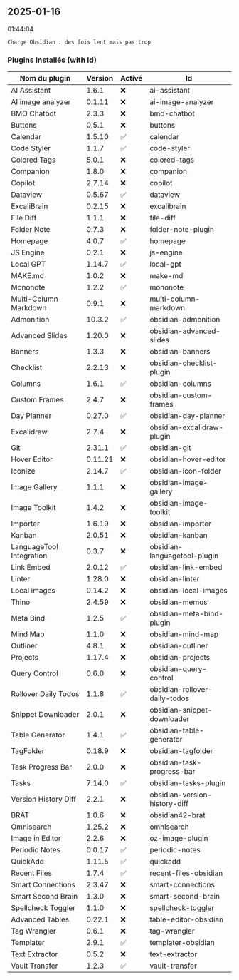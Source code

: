 

##  2025-01-16
 01:44:04
```ad-hint
Charge Obsidian : des fois lent mais pas trop
```
### Plugins Installés (with Id)
| Nom du plugin | Version | Activé | Id |
|---------------|---------|--------|--|
| AI Assistant | 1.6.1 | ❌ | ai-assistant |
| AI image analyzer | 0.1.11 | ❌ | ai-image-analyzer |
| BMO Chatbot | 2.3.3 | ❌ | bmo-chatbot |
| Buttons | 0.5.1 | ❌ | buttons |
| Calendar | 1.5.10 | ✅ | calendar |
| Code Styler | 1.1.7 | ✅ | code-styler |
| Colored Tags | 5.0.1 | ❌ | colored-tags |
| Companion | 1.8.0 | ❌ | companion |
| Copilot | 2.7.14 | ❌ | copilot |
| Dataview | 0.5.67 | ✅ | dataview |
| ExcaliBrain | 0.2.15 | ❌ | excalibrain |
| File Diff | 1.1.1 | ❌ | file-diff |
| Folder Note | 0.7.3 | ❌ | folder-note-plugin |
| Homepage | 4.0.7 | ✅ | homepage |
| JS Engine | 0.2.1 | ❌ | js-engine |
| Local GPT | 1.14.7 | ✅ | local-gpt |
| MAKE.md | 1.0.2 | ❌ | make-md |
| Mononote | 1.2.2 | ✅ | mononote |
| Multi-Column Markdown | 0.9.1 | ❌ | multi-column-markdown |
| Admonition | 10.3.2 | ✅ | obsidian-admonition |
| Advanced Slides | 1.20.0 | ❌ | obsidian-advanced-slides |
| Banners | 1.3.3 | ❌ | obsidian-banners |
| Checklist | 2.2.13 | ❌ | obsidian-checklist-plugin |
| Columns | 1.6.1 | ✅ | obsidian-columns |
| Custom Frames | 2.4.7 | ❌ | obsidian-custom-frames |
| Day Planner | 0.27.0 | ✅ | obsidian-day-planner |
| Excalidraw | 2.7.4 | ❌ | obsidian-excalidraw-plugin |
| Git | 2.31.1 | ✅ | obsidian-git |
| Hover Editor | 0.11.21 | ❌ | obsidian-hover-editor |
| Iconize | 2.14.7 | ✅ | obsidian-icon-folder |
| Image Gallery | 1.1.1 | ❌ | obsidian-image-gallery |
| Image Toolkit | 1.4.2 | ❌ | obsidian-image-toolkit |
| Importer | 1.6.19 | ❌ | obsidian-importer |
| Kanban | 2.0.51 | ❌ | obsidian-kanban |
| LanguageTool Integration | 0.3.7 | ❌ | obsidian-languagetool-plugin |
| Link Embed | 2.0.12 | ✅ | obsidian-link-embed |
| Linter | 1.28.0 | ❌ | obsidian-linter |
| Local images | 0.14.2 | ❌ | obsidian-local-images |
| Thino | 2.4.59 | ❌ | obsidian-memos |
| Meta Bind | 1.2.5 | ✅ | obsidian-meta-bind-plugin |
| Mind Map | 1.1.0 | ❌ | obsidian-mind-map |
| Outliner | 4.8.1 | ❌ | obsidian-outliner |
| Projects | 1.17.4 | ❌ | obsidian-projects |
| Query Control | 0.6.0 | ❌ | obsidian-query-control |
| Rollover Daily Todos | 1.1.8 | ✅ | obsidian-rollover-daily-todos |
| Snippet Downloader | 2.0.1 | ❌ | obsidian-snippet-downloader |
| Table Generator | 1.4.1 | ✅ | obsidian-table-generator |
| TagFolder | 0.18.9 | ❌ | obsidian-tagfolder |
| Task Progress Bar | 2.0.0 | ❌ | obsidian-task-progress-bar |
| Tasks | 7.14.0 | ✅ | obsidian-tasks-plugin |
| Version History Diff | 2.2.1 | ❌ | obsidian-version-history-diff |
| BRAT | 1.0.6 | ❌ | obsidian42-brat |
| Omnisearch | 1.25.2 | ❌ | omnisearch |
| Image in Editor | 2.2.6 | ❌ | oz-image-plugin |
| Periodic Notes | 0.0.17 | ✅ | periodic-notes |
| QuickAdd | 1.11.5 | ✅ | quickadd |
| Recent Files | 1.7.4 | ✅ | recent-files-obsidian |
| Smart Connections | 2.3.47 | ❌ | smart-connections |
| Smart Second Brain | 1.3.0 | ❌ | smart-second-brain |
| Spellcheck Toggler | 1.1.0 | ❌ | spellcheck-toggler |
| Advanced Tables | 0.22.1 | ❌ | table-editor-obsidian |
| Tag Wrangler | 0.6.1 | ❌ | tag-wrangler |
| Templater | 2.9.1 | ✅ | templater-obsidian |
| Text Extractor | 0.5.2 | ❌ | text-extractor |
| Vault Transfer | 1.2.3 | ✅ | vault-transfer |


